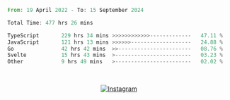 <!--START_SECTION:waka-->

```rust
From: 19 April 2022 - To: 15 September 2024

Total Time: 477 hrs 26 mins

TypeScript       229 hrs 34 mins >>>>>>>>>>>>-------------   47.11 %
JavaScript       121 hrs 13 mins >>>>>>-------------------   24.88 %
Go               42 hrs 42 mins  >>-----------------------   08.76 %
Svelte           15 hrs 43 mins  >------------------------   03.23 %
Other            9 hrs 49 mins   >------------------------   02.02 %
```

<!--END_SECTION:waka-->


<!-- &nbsp;<div align="center">
  [![Spotify](https://supakorn-spotify.vercel.app/api/spotify?background_color=0d1117&border_color=ffffff)](https://open.spotify.com/user/314ljfgc3h2e3vrqtbm3tq35t5zq?si=f93b8de147494e3a)  
</div>
-->

&nbsp;<div align="center">
  [![Instagram](https://img.shields.io/badge/Instagram-E4405F?style=for-the-badge&logo=instagram&logoColor=white)](https://www.instagram.com/supakornigm/)
</div>


